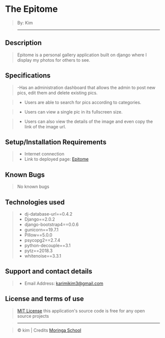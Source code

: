   #  The Epitome

> By: Kim

> --------------------------------------------------------------------------------

## Description

> Epitome is a personal gallery application built on django where I display my photos for others to see.

## Specifications
> -Has an administration dashboard that allows the admin to post new pics, edit them and delete existing pics.


> - Users are able to search for pics according to categories.


> - Users can view a single pic in its fullscreen size.


> - Users can also view the details of the image and even copy the link of the image url.

## Setup/Installation Requirements

> - Internet connection
> - Link to deployed page: [Epitome](https://the-epitome.herokuapp.com/)

## Known Bugs

> No known bugs 

## Technologies used
> - dj-database-url==0.4.2
> - Django==2.0.2
> - django-bootstrap4==0.0.6
> - gunicorn==19.7.1
> - Pillow==5.0.0
> - psycopg2==2.7.4
> - python-decouple==3.1
> - pytz==2018.3
> - whitenoise==3.3.1

## Support and contact details


> - Email Address: karimikim3@gmail.com

## License and terms of use

> [MIT License](license) this application's source code is free for any open source projects

> --------------------------------------------------------------------------------

> © kim | Credits [Moringa School](https://moringaschool.com/)

